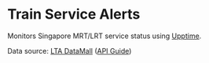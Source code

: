 # Train Service Alerts

Monitors Singapore MRT/LRT service status using [Upptime](https://upptime.js.org).

Data source: [LTA DataMall](https://datamall.lta.gov.sg/) ([API Guide](https://datamall.lta.gov.sg/content/dam/datamall/datasets/LTA_DataMall_API_User_Guide.pdf))
